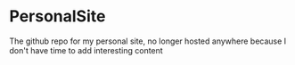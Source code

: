 # PersonalSite
The github repo for my personal site, no longer hosted anywhere because I don't have time to add interesting content
